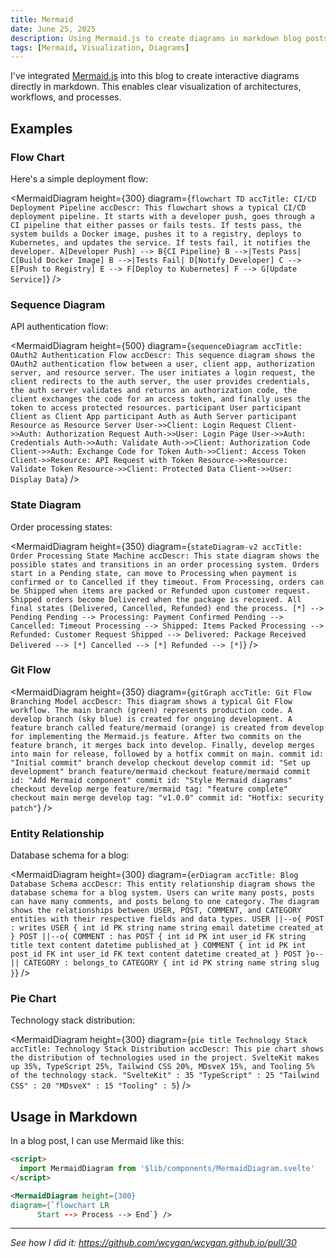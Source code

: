 ```yaml
---
title: Mermaid
date: June 25, 2025
description: Using Mermaid.js to create diagrams in markdown blog posts
tags: [Mermaid, Visualization, Diagrams]
---
```


<script>
  import MermaidDiagram from '$lib/components/MermaidDiagram.svelte'
</script>

I've integrated [Mermaid.js](https://mermaid.js.org/) into this blog to create
interactive diagrams directly in markdown. This enables clear visualization of
architectures, workflows, and processes.

## Examples

### Flow Chart

Here's a simple deployment flow:

<MermaidDiagram height={300}
diagram={`flowchart TD
	  accTitle: CI/CD Deployment Pipeline
	  accDescr: This flowchart shows a typical CI/CD deployment pipeline. It starts with a developer push, goes through a CI pipeline that either passes or fails tests. If tests pass, the system builds a Docker image, pushes it to a registry, deploys to Kubernetes, and updates the service. If tests fail, it notifies the developer.
	  A[Developer Push] --> B{CI Pipeline}
	  B -->|Tests Pass| C[Build Docker Image]
	  B -->|Tests Fail| D[Notify Developer]
	  C --> E[Push to Registry]
	  E --> F[Deploy to Kubernetes]
	  F --> G[Update Service]`}
/>

### Sequence Diagram

API authentication flow:

<MermaidDiagram height={500}
diagram={`sequenceDiagram
	  accTitle: OAuth2 Authentication Flow
	  accDescr: This sequence diagram shows the OAuth2 authentication flow between a user, client app, authorization server, and resource server. The user initiates a login request, the client redirects to the auth server, the user provides credentials, the auth server validates and returns an authorization code, the client exchanges the code for an access token, and finally uses the token to access protected resources.
	  participant User
	  participant Client as Client App
	  participant Auth as Auth Server
	  participant Resource as Resource Server
	  User->>Client: Login Request
	  Client->>Auth: Authorization Request
	  Auth->>User: Login Page
	  User->>Auth: Credentials
	  Auth->>Auth: Validate
	  Auth->>Client: Authorization Code
	  Client->>Auth: Exchange Code for Token
	  Auth->>Client: Access Token
	  Client->>Resource: API Request with Token
	  Resource->>Resource: Validate Token
	  Resource->>Client: Protected Data
	  Client->>User: Display Data`}
/>

### State Diagram

Order processing states:

<MermaidDiagram height={350}
diagram={`stateDiagram-v2
	  accTitle: Order Processing State Machine
	  accDescr: This state diagram shows the possible states and transitions in an order processing system. Orders start in a Pending state, can move to Processing when payment is confirmed or to Cancelled if they timeout. From Processing, orders can be Shipped when items are packed or Refunded upon customer request. Shipped orders become Delivered when the package is received. All final states (Delivered, Cancelled, Refunded) end the process.
	  [*] --> Pending
	  Pending --> Processing: Payment Confirmed
	  Pending --> Cancelled: Timeout
	  Processing --> Shipped: Items Packed
	  Processing --> Refunded: Customer Request
	  Shipped --> Delivered: Package Received
	  Delivered --> [*]
	  Cancelled --> [*]
	  Refunded --> [*]`}
/>

### Git Flow

<MermaidDiagram height={350}
diagram={`gitGraph
	  accTitle: Git Flow Branching Model
	  accDescr: This diagram shows a typical Git Flow workflow. The main branch (green) represents production code. A develop branch (sky blue) is created for ongoing development. A feature branch called feature/mermaid (orange) is created from develop for implementing the Mermaid.js feature. After two commits on the feature branch, it merges back into develop. Finally, develop merges into main for release, followed by a hotfix commit on main.
	  commit id: "Initial commit"
	  branch develop
	  checkout develop
	  commit id: "Set up development"
	  branch feature/mermaid
	  checkout feature/mermaid
	  commit id: "Add Mermaid component"
	  commit id: "Style Mermaid diagrams"
	  checkout develop
	  merge feature/mermaid tag: "feature complete"
	  checkout main
	  merge develop tag: "v1.0.0"
	  commit id: "Hotfix: security patch"`}
/>

### Entity Relationship

Database schema for a blog:

<MermaidDiagram height={300}
diagram={`erDiagram
	  accTitle: Blog Database Schema
	  accDescr: This entity relationship diagram shows the database schema for a blog system. Users can write many posts, posts can have many comments, and posts belong to one category. The diagram shows the relationships between USER, POST, COMMENT, and CATEGORY entities with their respective fields and data types.
	  USER ||--o{ POST : writes
	  USER {
	      int id PK
	      string name
	      string email
	      datetime created_at
	  }
	  POST ||--o{ COMMENT : has
	  POST {
	      int id PK
	      int user_id FK
	      string title
	      text content
	      datetime published_at
	  }
	  COMMENT {
	      int id PK
	      int post_id FK
	      int user_id FK
	      text content
	      datetime created_at
	  }
	  POST }o--|| CATEGORY : belongs_to
	  CATEGORY {
	      int id PK
	      string name
	      string slug
	  }`}
/>

### Pie Chart

Technology stack distribution:

<MermaidDiagram height={300}
diagram={`pie title Technology Stack
	  accTitle: Technology Stack Distribution
	  accDescr: This pie chart shows the distribution of technologies used in the project. SvelteKit makes up 35%, TypeScript 25%, Tailwind CSS 20%, MDsveX 15%, and Tooling 5% of the technology stack.
	  "SvelteKit" : 35
	  "TypeScript" : 25
	  "Tailwind CSS" : 20
	  "MDsveX" : 15
	  "Tooling" : 5`}
/>

## Usage in Markdown

In a blog post, I can use Mermaid like this:

```markdown
<script>
  import MermaidDiagram from '$lib/components/MermaidDiagram.svelte'
</script>

<MermaidDiagram height={300}
diagram={`flowchart LR
	  Start --> Process --> End`} />
```

---

_See how I did it: https://github.com/wcygan/wcygan.github.io/pull/30_